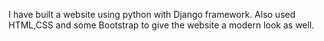 I have built a website using python with Django framework.
Also used HTML,CSS and some Bootstrap to give the website a modern look as well.
